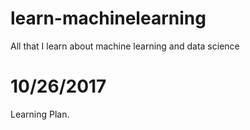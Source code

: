 # learn-machinelearning
All that I learn about machine learning and data science

# 10/26/2017
Learning Plan.
